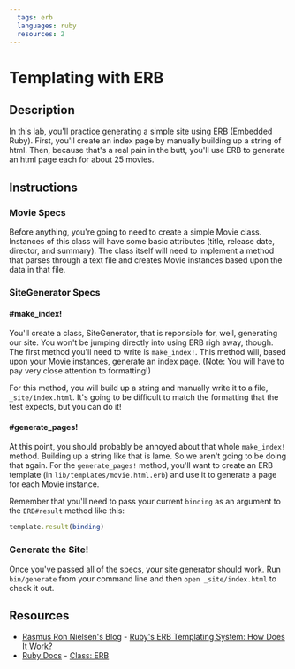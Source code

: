 ```yaml
---
  tags: erb
  languages: ruby
  resources: 2
---
```


# Templating with ERB

## Description

In this lab, you'll practice generating a simple site using ERB (Embedded Ruby). First, you'll create an index page by manually building up a string of html. Then, because that's a real pain in the butt, you'll use ERB to generate an html page each for about 25 movies.

## Instructions

### Movie Specs

Before anything, you're going to need to create a simple Movie class. Instances of this class will have some basic attributes (title, release date, director, and summary). The class itself will need to implement a method that parses through a text file and creates Movie instances based upon the data in that file.

### SiteGenerator Specs

#### #make_index!

You'll create a class, SiteGenerator, that is reponsible for, well, generating our site. You won't be jumping directly into using ERB righ away, though. The first method you'll need to write is `make_index!`. This method will, based upon your Movie instances, generate an index page. (Note: You will have to pay very close attention to formatting!)

For this method, you will build up a string and manually write it to a file, `_site/index.html`. It's going to be difficult to match the formatting that the test expects, but you can do it!

#### #generate_pages!

At this point, you should probably be annoyed about that whole `make_index!` method. Building up a string like that is lame. So we aren't going to be doing that again. For the `generate_pages!` method, you'll want to create an ERB template (in `lib/templates/movie.html.erb`) and use it to generate a page for each Movie instance.

Remember that you'll need to pass your current `binding` as an argument to the `ERB#result` method like this:

```ruby
template.result(binding)
```

### Generate the Site!

Once you've passed all of the specs, your site generator should work. Run `bin/generate` from your command line and then `open _site/index.html` to check it out.

## Resources
* [Rasmus Ron Nielsen's Blog](http://rrn.dk/) - [Ruby's ERB Templating System: How Does It Work?](http://rrn.dk/rubys-erb-templating-system)
* [Ruby Docs](http://www.ruby-doc.org/) - [Class: ERB](http://www.ruby-doc.org/stdlib-2.1.1/libdoc/erb/rdoc/ERB.html)
